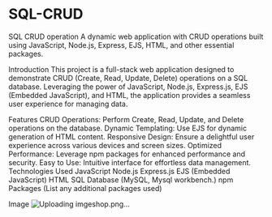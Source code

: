 # SQL-CRUD
SQL CRUD operation
A dynamic web application with CRUD operations built using JavaScript, Node.js, Express, EJS, HTML, and other essential packages.


Introduction
This project is a full-stack web application designed to demonstrate CRUD (Create, Read, Update, Delete) operations on a SQL database. Leveraging the power of JavaScript, Node.js, Express.js, EJS (Embedded JavaScript), and HTML, the application provides a seamless user experience for managing data.

Features
CRUD Operations: Perform Create, Read, Update, and Delete operations on the database.
Dynamic Templating: Use EJS for dynamic generation of HTML content.
Responsive Design: Ensure a delightful user experience across various devices and screen sizes.
Optimized Performance: Leverage npm packages for enhanced performance and security.
Easy to Use: Intuitive interface for effortless data management.
Technologies Used
JavaScript
Node.js
Express.js
EJS (Embedded JavaScript)
HTML
SQL Database (MySQL, Mysql workbench.)
npm Packages (List any additional packages used)

Image
![Uploading imgeshop.png…]()

